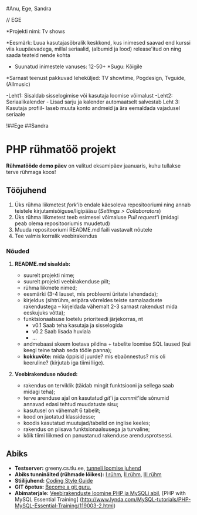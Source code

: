 #Anu, Ege, Sandra

// EGE

*Projekti nimi: Tv shows

*Eesmärk: Luua kasutajasõbralik keskkond, kus inimesed saavad end kurssi viia kuupäevadega,
millal seriaalid, (albumid ja lood) release'itud on ning saada teateid
nende kohta

* Suunatud inimestele vanuses: 12-50+
*Sugu: Kõigile

*Sarnast teenust pakkuvad leheküljed:
TV showtime, Pogdesign, Tvguide, (Allmusic)

-Leht1: Sisaldab sisselogimise või kasutaja loomise võimalust
-Leht2: Seriaalikalender - Lisad sarju ja kalender automaatselt salvestab
Leht 3: Kasutaja profiil- laseb muuta konto andmeid ja ära eemaldada vajadusel seriaale


!##Ege
##Sandra

# PHP rühmatöö projekt
**Rühmatööde demo päev** on valitud eksamipäev jaanuaris, kuhu tullakse terve rühmaga koos!

## Tööjuhend
1. Üks rühma liikmetest _fork_'ib endale käesoleva repositooriumi ning annab teistele kirjutamisõiguse/ligipääsu (_Settings > Collaborators_)
1. Üks rühma liikmetest teeb esimesel võimaluse _Pull request_'i (midagi peab olema repositooriumis muudetud)
1. Muuda repositooriumi README.md faili vastavalt nõutele
1. Tee valmis korralik veebirakendus

### Nõuded

1. **README.md sisaldab:**
    * suurelt projekti nime;
    * suurelt projekti veebirakenduse pilt;
    * rühma liikmete nimed;
    * eesmärki (3-4 lauset, mis probleemi üritate lahendada);
    * kirjeldus (sihtrühm, eripära võrreldes teiste samalaadsete rakendustega – kirjeldada vähemalt 2-3 sarnast rakendust mida eeskujuks võtta);
    * funktsionaalsuse loetelu prioriteedi järjekorras, nt
        * v0.1 Saab teha kasutaja ja sisselogida
        * v0.2 Saab lisada huviala
        * ...
    * andmebaasi skeem loetava pildina + tabelite loomise SQL laused (kui keegi teine tahab seda tööle panna);
    * **kokkuvõte:** mida õppisid juurde? mis ebaõnnestus? mis oli keeruline? (kirjutab iga tiimi liige).


2. **Veebirakenduse nõuded:**
    * rakendus on terviklik (täidab mingit funktsiooni ja sellega saab midagi teha);
    * terve arenduse ajal on kasutatud _git_'i ja _commit_'ide sõnumid annavad edasi tehtud muudatuste sisu; 
    * kasutusel on vähemalt 6 tabelit;
    * kood on jaotatud klassidesse;
    * koodis kasutatud muutujad/tabelid on inglise keeles;
    * rakendus on piisava funktsionaalsusega ja turvaline;
    * kõik tiimi liikmed on panustanud rakenduse arendusprotsessi.

## Abiks
* **Testserver:** greeny.cs.tlu.ee, [tunneli loomise juhend](http://minitorn.tlu.ee/~jaagup/kool/java/kursused/09/veebipr/naited/greenytunnel/greenytunnel.pdf)
* **Abiks tunninäited (rühmade lõikes):** [I rühm](https://github.com/veebiprogrammeerimine-2016s?utf8=%E2%9C%93&query=-I-ruhm), [II rühm](https://github.com/veebiprogrammeerimine-2016s?utf8=%E2%9C%93&query=-II-ruhm), [III rühm](https://github.com/veebiprogrammeerimine-2016s?utf8=%E2%9C%93&query=-III-ruhm)
* **Stiilijuhend:** [Coding Style Guide](http://www.php-fig.org/psr/psr-2/)
* **GIT õpetus:** [Become a git guru.](https://www.atlassian.com/git/tutorials/)
* **Abimaterjale:** [Veebirakenduste loomine PHP ja MySQLi abil](http://minitorn.tlu.ee/~jaagup/kool/java/loeng/veebipr/veebipr1.pdf), [PHP with MySQL Essential Training] (http://www.lynda.com/MySQL-tutorials/PHP-MySQL-Essential-Training/119003-2.html)


